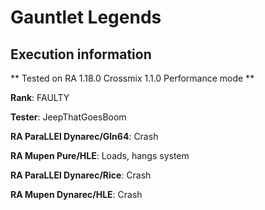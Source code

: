 # Gauntlet Legends 

## Execution information

** Tested on RA 1.18.0 Crossmix 1.1.0 Performance mode **

**Rank**: FAULTY

**Tester**: JeepThatGoesBoom


**RA ParaLLEl Dynarec/Gln64**: Crash

**RA Mupen Pure/HLE**: Loads, hangs system

**RA ParaLLEl Dynarec/Rice**: Crash

**RA Mupen Dynarec/HLE**: Crash